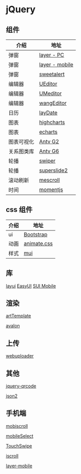 # jQuery

## 组件

| 介绍 | 地址 |
|---------|---------|
|弹窗|[layer - PC](http://layer.layui.com/)       |
|弹窗|[layer - mobile](http://layer.layui.com/mobile/)      |
|弹窗|[sweetalert](http://mishengqiang.com/sweetalert/)    |
|编辑器|[UEditor](http://ueditor.baidu.com/website/onlinedemo.html)     |
|编辑器|[UMeditor](http://ueditor.baidu.com/website/umeditor.html)     |
|编辑器|[wangEditor](http://www.wangeditor.com/)     |
|日历|[layDate](http://www.layui.com/laydate/)     |
|图表|[highcharts](https://www.highcharts.com/)    |
|图表|[echarts](http://echarts.baidu.com/)    |
|图表可视化|[Antv G2](http://antv.alipay.com/zh-cn/index.html)    |
|关系图类库|[Antv G6](https://antv.alipay.com/zh-cn/g6/1.x/index.html)    |
|轮播|[swiper](http://www.swiper.com.cn/)    |
|轮播|[superslide2](http://www.superslide2.com/)    |
|滚动刷新|[mescroll](http://www.mescroll.com/)    |
|时间|[momentjs](http://momentjs.cn/)    |

## css 组件
| 介绍 | 地址 |
|---------|---------|
|ui|[Bootstrap](http://www.bootcss.com/) |
|动画|[animate.css](https://daneden.github.io/animate.css/) |
|样式|[mui](https://dev.dcloud.net.cn/mui/) |




## 库
[layui](http://www.layui.com/)
[EasyUI](http://www.jeasyui.net/)
[SUI Mobile](http://m.sui.taobao.org/)

## 渲染
[artTemplate](https://aui.github.io/art-template/)

[avalon](http://avalonjs.coding.me/)

## 上传
[webuploader](http://fex.baidu.com/webuploader/)

## 其他
[jquery-qrcode](https://github.com/jeromeetienne/jquery-qrcode)

[json2](https://github.com/douglascrockford/JSON-js)

## 手机端
[mobiscroll](https://www.mobiscroll.com/)

[mobileSelect](https://github.com/onlyhom/mobileSelect.js)

[TouchSwipe](https://github.com/mattbryson/TouchSwipe-Jquery-Plugin)

[iscroll](https://github.com/cubiq/iscroll)

[layer-mobile](http://layer.layui.com/mobile/)